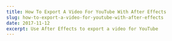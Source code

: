 ```yaml
---
title: How To Export A Video For YouTube With After Effects
slug: how-to-export-a-video-for-youtube-with-after-effects
date: 2017-11-12
excerpt: Use After Effects to export a video for YouTube
---
```



